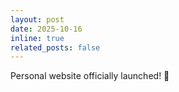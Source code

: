 ```yaml
---
layout: post
date: 2025-10-16
inline: true
related_posts: false
---
```


Personal website officially launched! 🎉


